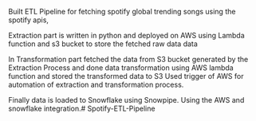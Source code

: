 Built ETL Pipeline for fetching spotify global trending songs using the spotify apis,

Extraction part is written in python and deployed on AWS using Lambda function and s3 bucket to store the fetched raw data data

In Transformation part fetched the data from S3 bucket generated by the Extraction Process and done data transformation using AWS lambda function and stored the transformed data to S3 Used trigger of AWS for automation of extraction and transformation process.

Finally data is loaded to Snowflake using Snowpipe. Using the AWS and snowflake integration.# Spotify-ETL-Pipeline
